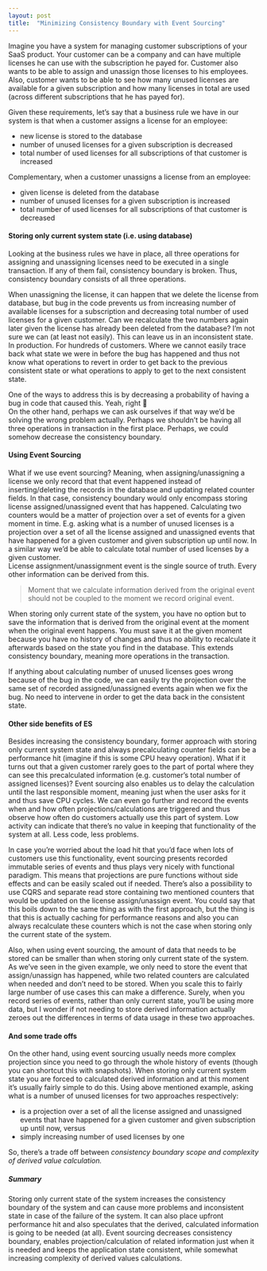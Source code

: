 ```yaml
---
layout: post
title:  "Minimizing Consistency Boundary with Event Sourcing"
---
```


Imagine you have a system for managing customer subscriptions of your SaaS product. Your customer can be a company and can have multiple licenses he can use with the subscription he payed for. Customer also wants to be able to assign and unassign those licenses to his employees. Also, customer wants to be able to see how many unused licenses are available for a given subscription and how many licenses in total are used (across different subscriptions that he has payed for).

Given these requirements, let’s say that a business rule we have in our system is that when a customer assigns a license for an employee:

- new license is stored to the database
- number of unused licenses for a given subscription is decreased
- total number of used licenses for all subscriptions of that customer is increased

Complementary, when a customer unassigns a license from an employee:

- given license is deleted from the database
- number of unused licenses for a given subscription is increased
- total number of used licenses for all subscriptions of that customer is decreased

#### Storing only current system state (i.e. using database)
Looking at the business rules we have in place, all three operations for assigning and unassigning licenses need to be executed in a single transaction. If any of them fail, consistency boundary is broken. Thus, consistency boundary consists of all three operations.

When unassigning the license, it can happen that we delete the license from database, but bug in the code prevents us from increasing number of available licenses for a subscription and decreasing total number of used licenses for a given customer. Can we recalculate the two numbers again later given the license has already been deleted from the database? I’m not sure we can (at least not easily). This can leave us in an inconsistent state. In production. For hundreds of customers. Where we cannot easily trace back what state we were in before the bug has happened and thus not know what operations to revert in order to get back to the previous consistent state or what operations to apply to get to the next consistent state.

One of the ways to address this is by decreasing a probability of having a bug in code that caused this. Yeah, right 🙂  
On the other hand, perhaps we can ask ourselves if that way we’d be solving the wrong problem actually. Perhaps we shouldn’t be having all three operations in transaction in the first place. Perhaps, we could somehow decrease the consistency boundary.

#### Using Event Sourcing
What if we use event sourcing? Meaning, when assigning/unassigning a license we only record that that event happened instead of inserting/deleting the records in the database and updating related counter fields. In that case, consistency boundary would only encompass storing license assigned/unassigned event that has happened. Calculating two counters would be a matter of projection over a set of events for a given moment in time. E.g. asking what is a number of unused licenses is a projection over a set of all the license assigned and unassigned events that have happened for a given customer and given subscription up until now. In a similar way we’d be able to calculate total number of used licenses by a given customer.  
License assignment/unassignment event is the single source of truth. Every other information can be derived from this.

> Moment that we calculate information derived from the original event should not be coupled to the moment we record original event.

When storing only current state of the system, you have no option but to save the information that is derived from the original event at the moment when the original event happens. You must save it at the given moment because you have no history of changes and thus no ability to recalculate it afterwards based on the state you find in the database. This extends consistency boundary, meaning more operations in the transaction.

If anything about calculating number of unused licenses goes wrong because of the bug in the code, we can easily try the projection over the same set of recorded assigned/unassigned events again when we fix the bug. No need to intervene in order to get the data back in the consistent state.

#### Other side benefits of ES
Besides increasing the consistency boundary, former approach with storing only current system state and always precalculating counter fields can be a performance hit (imagine if this is some CPU heavy operation). What if it turns out that a given customer rarely goes to the part of portal where they can see this precalculated information (e.g. customer’s total number of assigned licenses)? Event sourcing also enables us to delay the calculation until the last responsible moment, meaning just when the user asks for it and thus save CPU cycles. We can even go further and record the events when and how often projections/calculations are triggered and thus observe how often do customers actually use this part of system. Low activity can indicate that there’s no value in keeping that functionality of the system at all. Less code, less problems.

In case you’re worried about the load hit that you’d face when lots of customers use this functionality, event sourcing presents recorded immutable series of events and thus plays very nicely with functional paradigm. This means that projections are pure functions without side effects and can be easily scaled out if needed. There’s also a possibility to use CQRS and separate read store containing two mentioned counters that would be updated on the license assign/unassign event. You could say that this boils down to the same thing as with the first approach, but the thing is that this is actually caching for performance reasons and also you can always recalculate these counters which is not the case when storing only the current state of the system.

Also, when using event sourcing, the amount of data that needs to be stored can be smaller than when storing only current state of the system. As we’ve seen in the given example, we only need to store the event that assign/unassign has happened, while two related counters are calculated when needed and don’t need to be stored. When you scale this to fairly large number of use cases this can make a difference. Surely, when you record series of events, rather than only current state, you’ll be using more data, but I wonder if not needing to store derived information actually zeroes out the differences in terms of data usage in these two approaches.

#### And some trade offs
On the other hand, using event sourcing usually needs more complex projection since you need to go through the whole history of events (though you can shortcut this with snapshots). When storing only current system state you are forced to calculated derived information and at this moment it’s usually fairly simple to do this. Using above mentioned example, asking what is a number of unused licenses for two approaches respectively:

- is a projection over a set of all the license assigned and unassigned events that have happened for a given customer and given subscription up until now, versus
- simply increasing number of used licenses by one

So, there’s a trade off between _consistency boundary scope and complexity of derived value calculation._

##### Summary
Storing only current state of the system increases the consistency boundary of the system and can cause more problems and inconsistent state in case of the failure of the system. It can also place upfront performance hit and also speculates that the derived, calculated information is going to be needed (at all).
Event sourcing decreases consistency boundary, enables projection/calculation of related information just when it is needed and keeps the application state consistent, while somewhat increasing complexity of derived values calculations.
